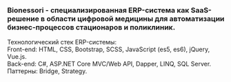 <h3>Bionessori - специализированная ERP-система как SaaS-решение в области цифровой медицины для автоматизации бизнес-процессов стационаров и поликлиник.</h3>

Технологический стек ERP-системы:</br>
Front-end: HTML, CSS, Bootstrap, SCSS, JavaScript (es5, es6), jQuery, Vue.js.</br>
Back-end: C#, ASP.NET Core MVC/Web API, Dapper, LINQ, SQL Server.</br>
Паттерны: Bridge, Strategy.
